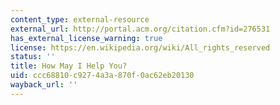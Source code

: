 ```yaml
---
content_type: external-resource
external_url: http://portal.acm.org/citation.cfm?id=276531
has_external_license_warning: true
license: https://en.wikipedia.org/wiki/All_rights_reserved
status: ''
title: How May I Help You?
uid: ccc68810-c927-4a3a-870f-0ac62eb20130
wayback_url: ''
---
```

